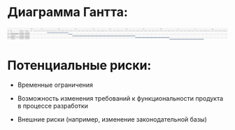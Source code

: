 # Диаграмма Гантта:

![](task1.2_images/chart.png "")

# Потенциальные риски:

* Временные ограничения

* Возможность изменения требований к функциональности продукта в процессе разработки

* Внешние риски (например, изменение законодательной базы)
